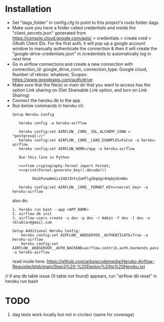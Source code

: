 # Installation
- Set "dags_folder" in config.cfg to point to this project's roots folder dags
- Make sure you have a folder called credentials and inside the "client_secrets.json" generated from https://console.cloud.google.com/apis/ > credentials > create cred > OAuth Client IDs. 
For the first auth, it will pop up a google account window to manually authenticate the connection & then it will create the "google-drive-credentials.json" in /credentials to automatically log in next time
- Go in airflow connections and create a new connection with connection_id: google_drive_conn, connection_type: Google cloud, Number of retries: whatever, Scopes: https://www.googleapis.com/auth/drive
- Make sure that the file(s) or main dir that you want to access has the option Link sharing on (Get Shareable Link option, and turn on Link Sharing)
- Connect the heroku db to the app
- Run below commands in heroku cli: 
    ```
   Setup Heroku Config

       heroku config -a heroku-airflow

       heroku config:set AIRFLOW__CORE__SQL_ALCHEMY_CONN = "postgresql://" 
       heroku config:set AIRFLOW__CORE__LOAD_EXAMPLES=False -a heroku-airflow
       heroku config:set AIRFLOW_HOME=/app -a heroku-airflow

       Run this line in Python

       >>>from cryptography.fernet import Fernet; 
       >>>print(Fernet.generate_key().decode())

             5KaIPunwNmSisZ48JIhfsZoHTlgZ6qGgt4Hq0yUGxN8=

       heroku config:set AIRFLOW__CORE__FERNET_KEY=<secret_key> -a heroku-airflow
  ```
  also do: 
    ```
    1. heroku run bash --app <APP_NAME> 
    2. airflow db init
    3. airflow users create -u dev -p dev -r Admin -f dev -l dev -e <blabla>@gmail.com
    
    Setup Additional Heroku Config:   
        heroku config:set AIRFLOW__WEBSERVER__AUTHENTICATE=True -a heroku-airflow
        heroku config:set AIRFLOW__WEBSERVER__AUTH_BACKEND=airflow.contrib.auth.backends.password_auth -a heroku-airflow
    ```
  read mode here: https://github.com/arboiscodemedia/Heruko-Airflow-Requisite/blob/main/Step3%20-%20Deploy%20to%20Heroku.txt


// if any db table issue (X table not found) appears, run "airflow db reset" in heroku run bash

# TODO
1. dag tests work locally but not in circleci (same for coverage)